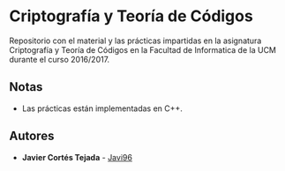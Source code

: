 # Criptografía y Teoría de Códigos
Repositorio con el material y las prácticas impartidas en la asignatura Criptografía y Teoría de Códigos en la Facultad de Informatica de la UCM durante el curso 2016/2017.

## Notas
+ Las prácticas están implementadas en C++.

## Autores
* **Javier Cortés Tejada** - [Javi96](https://github.com/Javi96)
